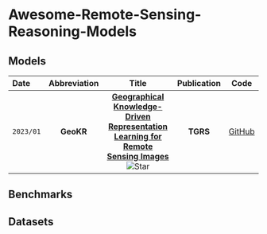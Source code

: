 # Awesome-Remote-Sensing-Reasoning-Models

## Models


|  Date  | Abbreviation |  Title  |   Publication   |   Code |
|:--------|:------------:|:-------:|:--------:|:------:|
|`2023/01`|  **GeoKR**   |    **[Geographical Knowledge-Driven Representation Learning for Remote Sensing Images](https://github.com/Czi24/Awesome-MLLM-LLM-Colab)** ![Star](https://img.shields.io/github/stars/Czi24/Awesome-MLLM-LLM-Colab.svg?style=social&label=Star)     |**TGRS**|[GitHub](https://github.com/Czi24/Awesome-MLLM-LLM-Colab)|



## Benchmarks

## Datasets

